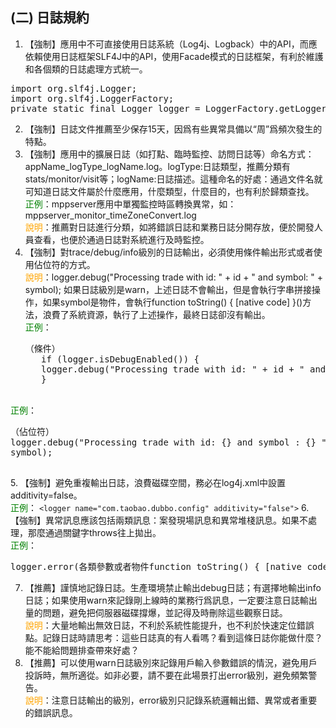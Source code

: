 ## (二) 日誌規約 
1. 【強制】應用中不可直接使用日誌系統（Log4j、Logback）中的API，而應依賴使用日誌框架SLF4J中的API，使用Facade模式的日誌框架，有利於維護和各個類的日誌處理方式統一。 
<pre>
import org.slf4j.Logger;
import org.slf4j.LoggerFactory;
private static final Logger logger = LoggerFactory.getLogger(Abc.class);  
</pre>
2. 【強制】日誌文件推薦至少保存15天，因爲有些異常具備以“周”爲頻次發生的特點。 
3. 【強制】應用中的擴展日誌（如打點、臨時監控、訪問日誌等）命名方式：appName_logType_logName.log。logType:日誌類型，推薦分類有stats/monitor/visit等；logName:日誌描述。這種命名的好處：通過文件名就可知道日誌文件屬於什麼應用，什麼類型，什麼目的，也有利於歸類查找。 
<br><span style="color:green">正例</span>：mppserver應用中單獨監控時區轉換異常，如：                                 
mppserver_monitor_timeZoneConvert.log 
<br><span style="color:orange">說明</span>：推薦對日誌進行分類，如將錯誤日誌和業務日誌分開存放，便於開發人員查看，也便於通過日誌對系統進行及時監控。 
4. 【強制】對trace/debug/info級別的日誌輸出，必須使用條件輸出形式或者使用佔位符的方式。 
<br><span style="color:orange">說明</span>：logger.debug("Processing trade with id: " + id + " and symbol: " + symbol); 如果日誌級別是warn，上述日誌不會輸出，但是會執行字串拼接操作，如果symbol是物件，會執行function toString() { [native code] }()方法，浪費了系統資源，執行了上述操作，最終日誌卻沒有輸出。 
<br><span style="color:green">正例</span>：
    <pre>（條件） 
      if (logger.isDebugEnabled()) {    
      logger.debug("Processing trade with id: " + id + " and symbol: " + symbol);   
      }  </pre>     
<br><span style="color:green">正例</span>：
    <pre>（佔位符） 
          logger.debug("Processing trade with id: {} and symbol : {} ", id, symbol);  
    </pre>
5. 【強制】避免重複輸出日誌，浪費磁碟空間，務必在log4j.xml中設置additivity=false。 
<br><span style="color:green">正例</span>：
      `<logger name="com.taobao.dubbo.config" additivity="false">`
6. 【強制】異常訊息應該包括兩類訊息：案發現場訊息和異常堆棧訊息。如果不處理，那麼通過關鍵字throws往上拋出。 
<br><span style="color:green">正例</span>：
<pre>logger.error(各類參數或者物件function toString() { [native code] } + "_" + e.getMessage(), e);</pre> 
7. 【推薦】謹慎地記錄日誌。生產環境禁止輸出debug日誌；有選擇地輸出info日誌；如果使用warn來記錄剛上線時的業務行爲訊息，一定要注意日誌輸出量的問題，避免把伺服器磁碟撐爆，並記得及時刪除這些觀察日誌。 <br><span style="color:orange">說明</span>：大量地輸出無效日誌，不利於系統性能提升，也不利於快速定位錯誤點。記錄日誌時請思考：這些日誌真的有人看嗎？看到這條日誌你能做什麼？能不能給問題排查帶來好處？ 
8. 【推薦】可以使用warn日誌級別來記錄用戶輸入參數錯誤的情況，避免用戶投訴時，無所適從。如非必要，請不要在此場景打出error級別，避免頻繁警告。
<br><span style="color:orange">說明</span>：注意日誌輸出的級別，error級別只記錄系統邏輯出錯、異常或者重要的錯誤訊息。